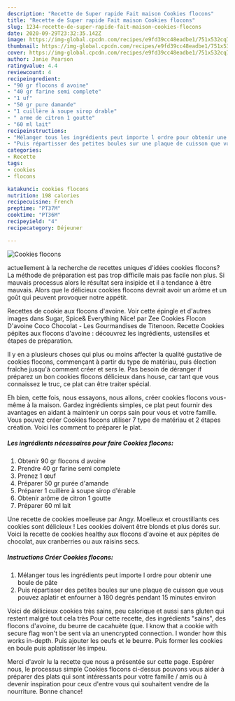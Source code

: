 ```yaml
---
description: "Recette de Super rapide Fait maison Cookies flocons"
title: "Recette de Super rapide Fait maison Cookies flocons"
slug: 1234-recette-de-super-rapide-fait-maison-cookies-flocons
date: 2020-09-29T23:32:35.142Z
image: https://img-global.cpcdn.com/recipes/e9fd39cc48eadbe1/751x532cq70/cookies-flocons-photo-principale-de-la-recette.jpg
thumbnail: https://img-global.cpcdn.com/recipes/e9fd39cc48eadbe1/751x532cq70/cookies-flocons-photo-principale-de-la-recette.jpg
cover: https://img-global.cpcdn.com/recipes/e9fd39cc48eadbe1/751x532cq70/cookies-flocons-photo-principale-de-la-recette.jpg
author: Janie Pearson
ratingvalue: 4.4
reviewcount: 4
recipeingredient:
- "90 gr flocons d avoine"
- "40 gr farine semi complete"
- "1 uf"
- "50 gr pure damande"
- "1 cuillère à soupe sirop drable"
- " arme de citron 1 goutte"
- "60 ml lait"
recipeinstructions:
- "Mélanger tous les ingrédients peut importe l ordre pour obtenir une boule de pâte"
- "Puis répartisser des petites boules sur une plaque de cuisson que vous pouvez aplatir et enfourner à 180 degrés pendant 15 minutes environ"
categories:
- Recette
tags:
- cookies
- flocons

katakunci: cookies flocons 
nutrition: 198 calories
recipecuisine: French
preptime: "PT37M"
cooktime: "PT36M"
recipeyield: "4"
recipecategory: Déjeuner

---
```



![Cookies flocons](https://img-global.cpcdn.com/recipes/e9fd39cc48eadbe1/751x532cq70/cookies-flocons-photo-principale-de-la-recette.jpg)

actuellement à la recherche de recettes uniques d'idées cookies flocons? La méthode de préparation est pas trop difficile mais pas facile non plus. Si mauvais processus alors le résultat sera insipide et il a tendance à être mauvais. Alors que le délicieux cookies flocons devrait avoir un arôme et un goût qui peuvent provoquer notre appétit.

Recettes de cookie aux flocons d&#39;avoine. Voir cette épingle et d&#39;autres images dans Sugar, Spice&amp; Everything Nice! par Zee Cookies Flocon D&#39;avoine Coco Chocolat - Les Gourmandises de Titenoon. Recette Cookies pépites aux flocons d&#39;avoine : découvrez les ingrédients, ustensiles et étapes de préparation.

Il y en a plusieurs choses qui plus ou moins affecter la qualité gustative de cookies flocons, commençant à partir du type de matériau, puis élection fraîche jusqu'à comment créer et sers le. Pas besoin de déranger if préparez un bon cookies flocons délicieux dans house, car tant que vous connaissez le truc, ce plat can être traiter spécial.


Eh bien, cette fois, nous essayons, nous allons, créer cookies flocons vous-même à la maison. Gardez ingrédients simples, ce plat peut fournir des avantages en aidant à maintenir un corps sain pour vous et votre famille. Vous pouvez créer Cookies flocons utiliser 7 type de matériau et 2 étapes création. Voici les comment to préparer le plat.

<!--inarticleads1-->

##### Les ingrédients nécessaires pour faire Cookies flocons:

1. Obtenir 90 gr flocons d avoine
1. Prendre 40 gr farine semi complete
1. Prenez 1 œuf
1. Préparer 50 gr purée d&#39;amande
1. Préparer 1 cuillère à soupe sirop d&#39;érable
1. Obtenir  arôme de citron 1 goutte
1. Préparer 60 ml lait


Une recette de cookies moelleuse par Angy. Moelleux et croustillants ces cookies sont délicieux ! Les cookies doivent être blonds et plus dorés sur. Voici la recette de cookies healthy aux flocons d&#39;avoine et aux pépites de chocolat, aux cranberries ou aux raisins secs. 

<!--inarticleads2-->

##### Instructions Créer Cookies flocons:

1. Mélanger tous les ingrédients peut importe l ordre pour obtenir une boule de pâte
1. Puis répartisser des petites boules sur une plaque de cuisson que vous pouvez aplatir et enfourner à 180 degrés pendant 15 minutes environ


Voici de délicieux cookies très sains, peu calorique et aussi sans gluten qui restent malgré tout cela très Pour cette recette, des ingrédients &#34;sains&#34;, des flocons d&#39;avoine, du beurre de cacahuète (que. I know that a cookie with secure flag won&#39;t be sent via an unencrypted connection. I wonder how this works in-depth. Puis ajouter les oeufs et le beurre. Puis former les cookies en boule puis aplatisser lès impeu. 


Merci d'avoir lu la recette que nous a présentée sur cette page. Espérer nous, le processus simple Cookies flocons ci-dessus pouvons vous aider à préparer des plats qui sont intéressants pour votre famille / amis ou à devenir inspiration pour ceux d'entre vous qui souhaitent vendre de la nourriture. Bonne chance!
